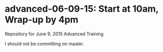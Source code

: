 # advanced-06-09-15: Start at 10am, Wrap-up by 4pm
Repository for June 9, 2015 Advanced Training

I should not be committing on master.
